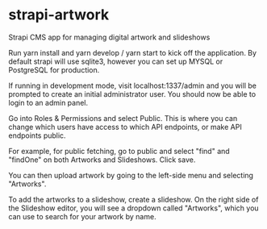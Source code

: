 # strapi-artwork
Strapi CMS app for managing digital artwork and slideshows

Run yarn install and yarn develop / yarn start to kick off the application. By default strapi will use sqlite3, however
you can set up MYSQL or PostgreSQL for production. 

If running in development mode, visit localhost:1337/admin and you will be prompted to create an initial administrator user. 
You should now be able to login to an admin panel. 

Go into Roles & Permissions and select Public. This is where you can change which users have access to which API endpoints,
or make API endpoints public. 

For example, for public fetching, go to public and select "find" and "findOne" on both Artworks and Slideshows. Click save. 

You can then upload artwork by going to the left-side menu and selecting "Artworks". 

To add the artworks to a slideshow, create a slideshow. On the right side of the Slideshow editor, you will see
a dropdown called "Artworks", which you can use to search for your artwork by name.
